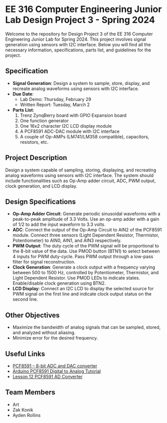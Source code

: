 # EE 316 Computer Engineering Junior Lab Design Project 3 - Spring 2024

Welcome to the repository for Design Project 3 of the EE 316 Computer Engineering Junior Lab for Spring 2024. This project involves signal generation using sensors with I2C interface. Below you will find all the necessary information, specifications, parts list, and guidelines for the project.

## Specification
- **Signal Generation**: Design a system to sample, store, display, and recreate analog waveforms using sensors with I2C interface.
- **Due Date**:
  - Lab Demo: Thursday, February 29
  - Written Report: Tuesday, March 2
- **Parts List**:
  1. Trenz ZynqBerry board with GPIO Expansion board
  2. One function generator
  3. One 16x2 character I2C LCD display module
  4. A PCF8591 ADC-DAC module with I2C interface
  5. A couple of Op-AMPs (LM741/LM358 compatible), capacitors, resistors, etc.

## Project Description
Design a system capable of sampling, storing, displaying, and recreating analog waveforms using sensors with I2C interface. The system should include functionalities such as Op-Amp adder circuit, ADC, PWM output, clock generation, and LCD display.

## Design Specifications
- **Op-Amp Adder Circuit**: Generate periodic sinusoidal waveforms with a peak-to-peak amplitude of 3.3 Volts. Use an op-amp adder with a gain of 1/2 to add the input waveform to 3.3 volts.
- **ADC**: Connect the output of the Op-Amp Circuit to AIN2 of the PCF8591 module. Connect three sensors (Light Dependent Resistor, Thermistor, Potentiometer) to AIN0, AIN1, and AIN3 respectively.
- **PWM Output**: The duty cycle of the PWM signal will be proportional to the 8-bit value of the data. Use PMOD button (BTN1) to select between 4 inputs for PWM duty-cycle. Pass PWM output through a low-pass filter for signal reconstruction.
- **Clock Generation**: Generate a clock output with a frequency varying between 500 to 1500 Hz, controlled by Potentiometer, Thermistor, and Light Dependent Resistor. Use PMOD LEDs to indicate states. Enable/disable clock generation using BTN2.
- **LCD Display**: Connect an I2C LCD to display the selected source for PWM signal on the first line and indicate clock output status on the second line.

## Other Objectives
- Maximize the bandwidth of analog signals that can be sampled, stored, and analyzed without aliasing.
- Minimize error for the desired frequency.

## Useful Links
- [PCF8591 – 8-bit ADC and DAC converter](https://www.nxp.com/docs/en/data-sheet/PCF8591.pdf)
- [Arduino PCF8591 Digital to Analog Tutorial](https://www.learningaboutelectronics.com/Articles/PCF8591-ADC-and-DAC-Arduino-Tutorial.php)
- [Lesson 12 PCF8591 AD Converter](https://startingelectronics.org/tutorials/arduino/modules/PCF8591-adc/)

## Team Members
- Art
- Zak Konik
- Ayden Rollins

